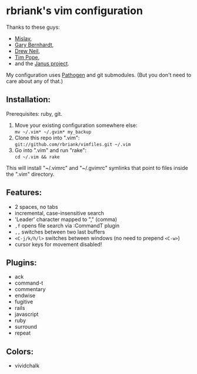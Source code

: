 rbriank's vim configuration
==========================

Thanks to these guys:
* [Mislav](https://github.com/mislav),
* [Gary Bernhardt](http://destroyallsoftware.com),
* [Drew Neil](http://vimcasts.org),
* [Tim Pope](http://tbaggery.com),
* and the [Janus project](https://github.com/carlhuda/janus).

My configuration uses [Pathogen](https://github.com/tpope/vim-pathogen) and git submodules.
(But you don't need to care about any of that.)

## Installation:

Prerequisites: ruby, git.

1. Move your existing configuration somewhere else:  
   `mv ~/.vim* ~/.gvim* my_backup`
2. Clone this repo into ".vim":  
   `git://github.com/rbriank/vimfiles.git ~/.vim`
3. Go into ".vim" and run "rake":  
   `cd ~/.vim && rake`

This will install "~/.vimrc" and "~/.gvimrc" symlinks that point to
files inside the ".vim" directory.

## Features:

* 2 spaces, no tabs
* incremental, case-insensitive search
* 'Leader' character mapped to "," (comma)
* `,f` opens file search via :CommandT plugin
* `,,` switches between two last buffers
* `<C-j/k/h/l>` switches between windows (no need to prepend `<C-w>`)
* cursor keys for movement disabled!

## Plugins:

* ack
* command-t
* commentary
* endwise
* fugitive
* rails
* javascript
* ruby
* surround
* repeat

## Colors:

* vividchalk

